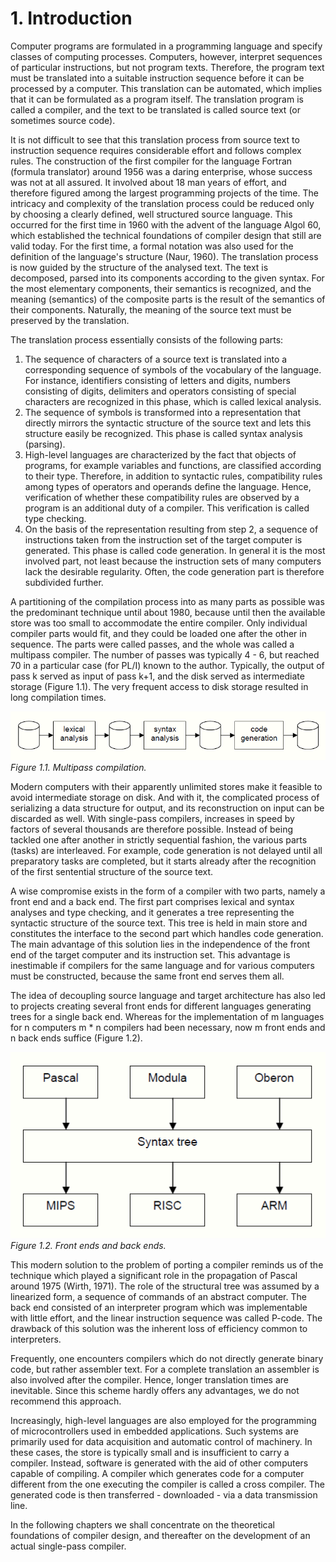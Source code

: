 # 1. Introduction

Computer programs are formulated in a programming language and specify classes of computing processes. Computers, however, interpret sequences of particular instructions, but not program texts. Therefore, the program text must be translated into a suitable instruction sequence before it can be processed by a computer. This translation can be automated, which implies that it can be formulated as a program itself. The translation program is called a compiler, and the text to be translated is called source text (or sometimes source code).

It is not difficult to see that this translation process from source text to instruction sequence requires considerable effort and follows complex rules. The construction of the first compiler for the language Fortran (formula translator) around 1956 was a daring enterprise, whose success was not at all assured. It involved about 18 man years of effort, and therefore figured among the largest programming projects of the time.
The intricacy and complexity of the translation process could be reduced only by choosing a clearly defined, well structured source language. This occurred for the first time in 1960 with the advent of the language Algol 60, which established the technical foundations of compiler design that still are valid today. For the first time, a formal notation was also used for the definition of the language's structure (Naur, 1960).
The translation process is now guided by the structure of the analysed text. The text is decomposed, parsed into its components according to the given syntax. For the most elementary components, their semantics is recognized, and the meaning (semantics) of the composite parts is the result of the semantics of their components. Naturally, the meaning of the source text must be preserved by the translation.

The translation process essentially consists of the following parts:
1. The sequence of characters of a source text is translated into a corresponding sequence of symbols of the vocabulary of the language. For instance, identifiers consisting of letters and digits, numbers consisting of digits, delimiters and operators consisting of special characters are recognized in this phase, which is called lexical analysis.
2. The sequence of symbols is transformed into a representation that directly mirrors the syntactic structure of the source text and lets this structure easily be recognized. This phase is called syntax analysis (parsing).
3. High-level languages are characterized by the fact that objects of programs, for example variables and functions, are classified according to their type. Therefore, in addition to syntactic rules, compatibility rules among types of operators and operands define the language. Hence, verification of whether these compatibility rules are observed by a program is an additional duty of a compiler. This verification is called type checking.
4. On the basis of the representation resulting from step 2, a sequence of instructions taken from the instruction set of the target computer is generated. This phase is called code generation. In general it is the most involved part, not least because the instruction sets of many computers lack the desirable regularity. Often, the code generation part is therefore subdivided further.

A partitioning of the compilation process into as many parts as possible was the predominant technique until about 1980, because until then the available store was too small to accommodate the entire compiler. Only individual compiler parts would fit, and they could be loaded one after the other in sequence. The parts were called passes, and the whole was called a multipass compiler. The number of passes was typically 4 - 6, but reached 70 in a particular case (for PL/I) known to the author. Typically, the output of pass k served as input of pass k+1, and the disk served as intermediate storage (Figure 1.1). The very frequent access to disk storage resulted in long compilation times.

![Figure 1.1. Multipass compilation.](https://github.com/overdev/compiler-construction/blob/master/images/cc_figure_1_1.png)
_Figure 1.1. Multipass compilation._

Modern computers with their apparently unlimited stores make it feasible to avoid intermediate storage on disk. And with it, the complicated process of serializing a data structure for output, and its reconstruction on input can be discarded as well. With single-pass compilers, increases in speed by factors of several thousands are therefore possible. Instead of being tackled one after another in strictly sequential fashion, the various parts (tasks) are interleaved. For example, code generation is not delayed until all preparatory tasks are completed, but it starts already after the recognition of the first sentential structure of the source text.

A wise compromise exists in the form of a compiler with two parts, namely a front end and a back end. The first part comprises lexical and syntax analyses and type checking, and it generates a tree representing the syntactic structure of the source text. This tree is held in main store and constitutes the interface to the second part which handles code generation. The main advantage of this solution lies in the independence of the front end of the target computer and its instruction set. This advantage is inestimable if compilers for the same language and for various computers must be constructed, because the same front end serves them all.

The idea of decoupling source language and target architecture has also led to projects creating several front ends for different languages generating trees for a single back end. Whereas for the implementation of m languages for n computers m * n compilers had been necessary, now m front ends and n back ends suffice (Figure 1.2).

![Figure 1.2. Front ends and back ends.](https://github.com/overdev/compiler-construction/blob/master/images/cc_figure_1_2.png)
_Figure 1.2. Front ends and back ends._

This modern solution to the problem of porting a compiler reminds us of the technique which played a significant role in the propagation of Pascal around 1975 (Wirth, 1971). The role of the structural tree was assumed by a linearized form, a sequence of commands of an abstract computer. The back end consisted of an interpreter program which was implementable with little effort, and the linear instruction sequence was called P-code. The drawback of this solution was the inherent loss of efficiency common to interpreters.

Frequently, one encounters compilers which do not directly generate binary code, but rather assembler text. For a complete translation an assembler is also involved after the compiler. Hence, longer translation times are inevitable. Since this scheme hardly offers any advantages, we do not recommend this approach.

Increasingly, high-level languages are also employed for the programming of microcontrollers used in embedded applications. Such systems are primarily used for data acquisition and automatic control of machinery. In these cases, the store is typically small and is insufficient to carry a compiler. Instead, software is generated with the aid of other computers capable of compiling. A compiler which generates code for a computer different from the one executing the compiler is called a cross compiler. The generated code is then transferred - downloaded - via a data transmission line.

In the following chapters we shall concentrate on the theoretical foundations of compiler design, and thereafter on the development of an actual single-pass compiler.

